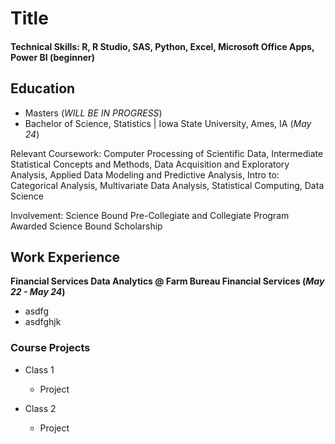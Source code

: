 # Title

#### Technical Skills: R, R Studio, SAS, Python, Excel, Microsoft Office Apps, Power BI (beginner)

## Education
- Masters (_WILL BE IN PROGRESS_)
- Bachelor of Science, Statistics | Iowa State University, Ames, IA (_May 24_)

Relevant Coursework: Computer Processing of Scientific Data, Intermediate Statistical Concepts and Methods, Data Acquisition and Exploratory Analysis, Applied Data Modeling and Predictive Analysis, Intro to: Categorical Analysis, Multivariate Data Analysis, Statistical Computing, Data Science

Involvement: Science Bound Pre-Collegiate and Collegiate Program
              Awarded Science Bound Scholarship

## Work Experience
**Financial Services Data Analytics @ Farm Bureau Financial Services  (_May 22 - May 24_)**
- asdfg
- asdfghjk

### Course Projects
- Class 1
  - Project
 
- Class 2
  - Project
